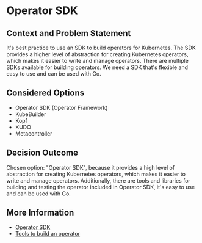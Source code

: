 # Operator SDK

## Context and Problem Statement

It's best practice to use an SDK to build operators for Kubernetes. The SDK provides a higher level of abstraction for creating Kubernetes operators, which makes it easier to write and manage operators.
There are multiple SDKs available for building operators.
We need a SDK that's flexible and easy to use and can be used with Go.

## Considered Options

* Operator SDK (Operator Framework)
* KubeBuilder
* Kopf
* KUDO
* Metacontroller

## Decision Outcome

Chosen option: "Operator SDK", because it provides a high level of abstraction for creating Kubernetes operators, which makes it easier to write and manage operators.
Additionally, there are tools and libraries for building and testing the operator included in Operator SDK, it's easy to use and can be used with Go.

## More Information

* [Operator SDK](https://sdk.operatorframework.io/)
* [Tools to build an operator](https://kubernetes.io/docs/concepts/extend-kubernetes/operator/)
